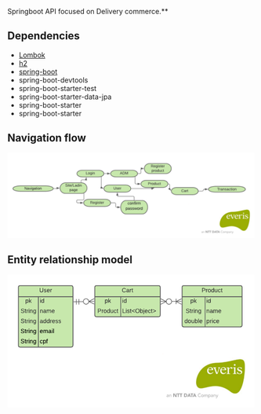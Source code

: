Springboot API focused on Delivery commerce.**



## Dependencies
*  [Lombok](https://projectlombok.org/)
*  [h2](https://www.h2database.com/html/main.html)
*  [spring-boot](https://spring.io/projects/spring-boot)
  * spring-boot-devtools
  * spring-boot-starter-test
  * spring-boot-starter-data-jpa
  * spring-boot-starter
  * spring-boot-starter

## Navigation flow
![Navigation Flow](https://github.com/Israel-Lopes/Delivery---OhMyFastFood/blob/master/templates/navigation_flow.png)

## Entity relationship model
![Navigation Flow](https://github.com/Israel-Lopes/Delivery---OhMyFastFood/blob/master/templates/Diagrama_de_fluxo_de_relacionamento.png)



